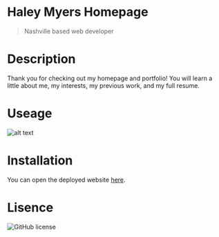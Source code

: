 # Haley Myers Homepage
> Nashville based web developer

# Description
Thank you for checking out my homepage and portfolio! You will learn a little about me, my interests, my previous work, and my full resume. 

# Useage
![alt text](https://github.com/haleynmyers/haley-myers-portfolio/blob/master/assets/homepage-demo.gif "Portfolio Homepage Clickthrough")

# Installation
You can open the deployed website [here](https://haleynmyers.github.io/haley-myers-portfolio/).

# Lisence
![GitHub license](https://img.shields.io/badge/license-MIT-blue.svg)
